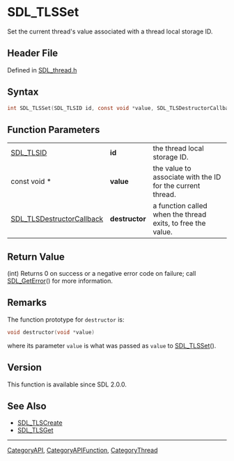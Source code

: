 # SDL_TLSSet

Set the current thread's value associated with a thread local storage ID.

## Header File

Defined in [SDL_thread.h](https://github.com/libsdl-org/SDL/blob/SDL2/include/SDL_thread.h)

## Syntax

```c
int SDL_TLSSet(SDL_TLSID id, const void *value, SDL_TLSDestructorCallback destructor);
```

## Function Parameters

|                                                        |                |                                                             |
| ------------------------------------------------------ | -------------- | ----------------------------------------------------------- |
| [SDL_TLSID](SDL_TLSID)                                 | **id**         | the thread local storage ID.                                |
| const void *                                           | **value**      | the value to associate with the ID for the current thread.  |
| [SDL_TLSDestructorCallback](SDL_TLSDestructorCallback) | **destructor** | a function called when the thread exits, to free the value. |

## Return Value

(int) Returns 0 on success or a negative error code on failure; call
[SDL_GetError](SDL_GetError)() for more information.

## Remarks

The function prototype for `destructor` is:

```c
void destructor(void *value)
```

where its parameter `value` is what was passed as `value` to
[SDL_TLSSet](SDL_TLSSet)().

## Version

This function is available since SDL 2.0.0.

## See Also

- [SDL_TLSCreate](SDL_TLSCreate)
- [SDL_TLSGet](SDL_TLSGet)

----
[CategoryAPI](CategoryAPI), [CategoryAPIFunction](CategoryAPIFunction), [CategoryThread](CategoryThread)

